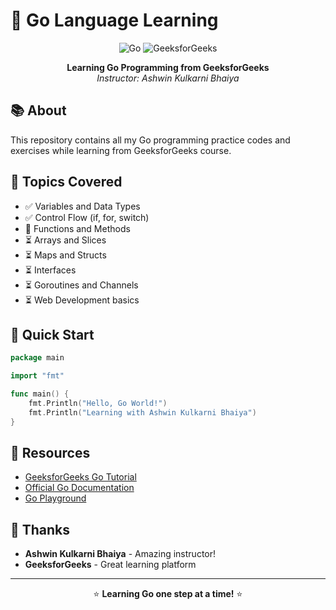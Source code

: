 # 🐹 Go Language Learning

<div align="center">

![Go](https://img.shields.io/badge/Go-00ADD8?style=for-the-badge&logo=go&logoColor=white)
![GeeksforGeeks](https://img.shields.io/badge/GeeksforGeeks-0F9D58?style=for-the-badge&logo=geeksforgeeks&logoColor=white)

**Learning Go Programming from GeeksforGeeks**  
*Instructor: Ashwin Kulkarni Bhaiya*

</div>

## 📚 About

This repository contains all my Go programming practice codes and exercises while learning from GeeksforGeeks course.



## 🎯 Topics Covered

- ✅ Variables and Data Types
- ✅ Control Flow (if, for, switch)
- 🔄 Functions and Methods
- ⏳ Arrays and Slices
- ⏳ Maps and Structs
- ⏳ Interfaces
- ⏳ Goroutines and Channels
- ⏳ Web Development basics

## 🚀 Quick Start

```go
package main

import "fmt"

func main() {
    fmt.Println("Hello, Go World!")
    fmt.Println("Learning with Ashwin Kulkarni Bhaiya")
}
```


## 📖 Resources

- [GeeksforGeeks Go Tutorial](https://www.geeksforgeeks.org/golang/)
- [Official Go Documentation](https://golang.org/doc/)
- [Go Playground](https://play.golang.org/)

## 🙏 Thanks

- **Ashwin Kulkarni Bhaiya** - Amazing instructor!
- **GeeksforGeeks** - Great learning platform

---

<div align="center">

⭐ **Learning Go one step at a time!** ⭐

</div>
